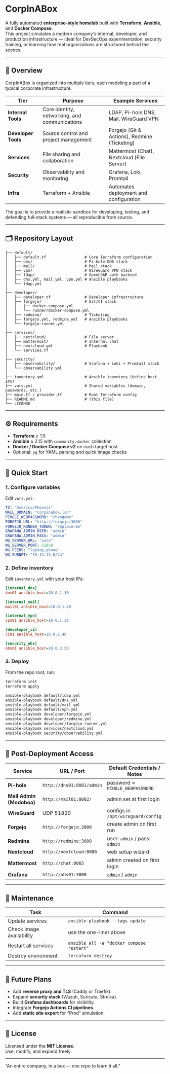 # CorpInABox

A fully automated **enterprise-style homelab** built with **Terraform**, **Ansible**, and **Docker Compose**.  
This project simulates a modern company's internal, developer, and production infrastructure — ideal for DevSecOps experimentation, security training, or learning how real organizations are structured behind the scenes.

---

## 🧩 Overview

CorpInABox is organized into multiple tiers, each modeling a part of a typical corporate infrastructure:

| Tier | Purpose | Example Services |
|------|----------|------------------|
| **Internal Tools** | Core identity, networking, and communications | LDAP, Pi-hole DNS, Mail, WireGuard VPN |
| **Developer Tools** | Source control and project management | Forgejo (Git & Actions), Redmine (Ticketing) |
| **Services** | File sharing and collaboration | Mattermost (Chat), Nextcloud (File Server) |
| **Security** | Observability and monitoring | Grafana, Loki, Promtail |
| **Infra** | Terraform + Ansible | Automates deployment and configuration |

The goal is to provide a realistic sandbox for developing, testing, and defending full-stack systems — all reproducible from source.

---

## 🗂️ Repository Layout

```
├── default/
│   ├── default.tf                 # Core Terraform configuration
│   ├── dns/                       # Pi-hole DNS stack
│   ├── mail/                      # Mail stack
│   ├── vpn/                       # WireGuard VPN stack
│   ├── ldap/                      # OpenLDAP auth backend
│   ├── dns.yml, mail.yml, vpn.yml # Ansible playbooks
│   └── ldap.yml
│
├── developer/
│   ├── developer.tf               # Developer infrastructure
│   ├── forgejo/                   # Git/CI stack
│   │   ├── docker-compose.yml
│   │   └── runner/docker-compose.yml
│   ├── redmine/                   # Ticketing
│   ├── forgejo.yml, redmine.yml   # Ansible playbooks
│   └── forgejo-runner.yml
│
├── services/
│   ├── nextcloud/                 # File server
│   ├── mattermost/                # Internal chat
│   ├── nextcloud.yml              # Playbook
│   └── services.tf
│
├── security/
│   ├── observability/             # Grafana + Loki + Promtail stack
│   └── observability.yml
│
├── inventory.yml                  # Ansible inventory (define host IPs)
├── vars.yml                       # Shared variables (domain, passwords, etc.)
├── main.tf / provider.tf          # Root Terraform config
├── README.md                      # (this file)
└── LICENSE
```

---

## ⚙️ Requirements

- **Terraform** ≥ 1.5  
- **Ansible** ≥ 2.15 with `community.docker` collection  
- **Docker / Docker Compose v2** on each target host  
- Optional: `yq` for YAML parsing and quick image checks

---

## 🚀 Quick Start

### 1. Configure variables

Edit `vars.yml`:
```yaml
TZ: "America/Phoenix"
MAIL_DOMAIN: "corpinabox.lan"
PIHOLE_WEBPASSWORD: "changeme"
FORGEJO_URL: "http://forgejo:3000"
FORGEJO_RUNNER_TOKEN: "replace-me"
GRAFANA_ADMIN_USER: "admin"
GRAFANA_ADMIN_PASS: "admin"
WG_SERVER_URL: "auto"
WG_SERVER_PORT: 51820
WG_PEERS: "laptop,phone"
WG_SUBNET: "10.13.13.0/24"
```

### 2. Define inventory

Edit `inventory.yml` with your host IPs:
```ini
[internal_dns]
dns01 ansible_host=10.0.1.10

[internal_mail]
mail01 ansible_host=10.0.1.20

[internal_vpn]
vpn01 ansible_host=10.0.1.30

[developer_ci]
ci01 ansible_host=10.0.2.40

[security_obs]
obs01 ansible_host=10.0.3.50
```

### 3. Deploy

From the repo root, run:

```bash
terraform init
terraform apply

ansible-playbook default/ldap.yml
ansible-playbook default/dns.yml
ansible-playbook default/mail.yml
ansible-playbook default/vpn.yml
ansible-playbook developer/forgejo.yml
ansible-playbook developer/redmine.yml
ansible-playbook developer/forgejo-runner.yml
ansible-playbook services/nextcloud.yml
ansible-playbook security/observability.yml
```

---

## 🧠 Post-Deployment Access

| Service | URL / Port | Default Credentials / Notes |
|----------|-------------|-----------------------------|
| **Pi-hole** | `http://dns01:8081/admin` | password = `PIHOLE_WEBPASSWORD` |
| **Mail Admin (Modoboa)** | `http://mail01:8082/` | admin set at first login |
| **WireGuard** | UDP 51820 | configs in `/opt/wireguard/config` |
| **Forgejo** | `http://forgejo:3000` | create admin on first run |
| **Redmine** | `http://redmine:3000` | user: `admin` / pass: `admin` |
| **Nextcloud** | `http://nextcloud:8080` | web setup wizard |
| **Mattermost** | `http://chat:8065` | admin created on first login |
| **Grafana** | `http://obs01:3000` | `admin` / `admin` |

---


## 🧰 Maintenance

| Task | Command |
|------|----------|
| Update services | `ansible-playbook --tags update` |
| Check image availability | use the one-liner above |
| Restart all services | `ansible all -a "docker compose restart"` |
| Destroy environment | `terraform destroy` |

---

## 🧱 Future Plans

- Add **reverse proxy and TLS** (Caddy or Traefik).  
- Expand **security stack** (Wazuh, Suricata, Strelka).  
- Build **Grafana dashboards** for visibility.  
- Integrate **Forgejo Actions CI pipelines**.  
- Add **static site export** for “Prod” simulation.

---

## 📜 License

Licensed under the **MIT License**.  
Use, modify, and expand freely.

---
“An entire company, in a box — one repo to learn it all.”
